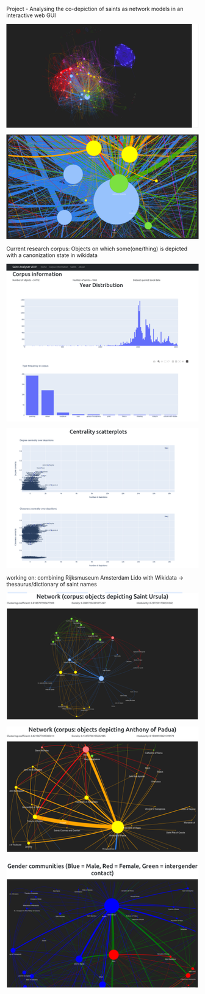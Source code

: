 Project - Analysing the co-depiction of saints as network models in an interactive web GUI

![Screenshot from 2024-10-13 18-15-57.png](screenshots%2FScreenshot%20from%202024-10-13%2018-15-57.png)

![Screenshot from 2024-10-13 18-16-27.png](screenshots%2FScreenshot%20from%202024-10-13%2018-16-27.png)

Current research corpus:
Objects on which some(one/thing) is depicted with a canonization state in wikidata

![Screenshot from 2024-10-13 18-10-12.png](screenshots%2FScreenshot%20from%202024-10-13%2018-10-12.png)

![Screenshot from 2024-10-13 18-15-40.png](screenshots%2FScreenshot%20from%202024-10-13%2018-15-40.png)

working on:
    combining Rijksmuseum Amsterdam Lido with Wikidata -> thesaurus/dictionary of saint names

![Screenshot from 2024-10-13 18-12-30.png](screenshots%2FScreenshot%20from%202024-10-13%2018-12-30.png)

![Screenshot from 2024-10-13 18-13-27.png](screenshots%2FScreenshot%20from%202024-10-13%2018-13-27.png)

![Screenshot from 2024-10-13 18-13-44.png](screenshots%2FScreenshot%20from%202024-10-13%2018-13-44.png)
